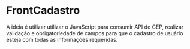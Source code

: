 # FrontCadastro
A ideia é utilizar utilizar o JavaScript para consumir API de CEP, realizar validação e obrigatoriedade de campos para que o cadastro de usuário esteja com todas as informações requeridas.
